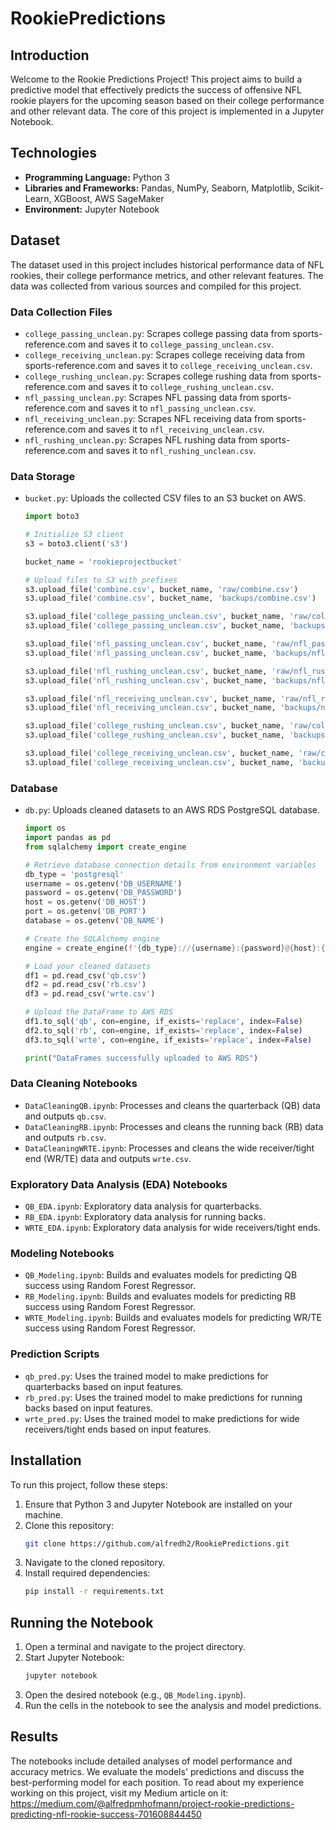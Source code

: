 # RookiePredictions

## Introduction
Welcome to the Rookie Predictions Project! This project aims to build a predictive model that effectively predicts the success of offensive NFL rookie players for the upcoming season based on their college performance and other relevant data. The core of this project is implemented in a Jupyter Notebook.

## Technologies
- **Programming Language:** Python 3
- **Libraries and Frameworks:** Pandas, NumPy, Seaborn, Matplotlib, Scikit-Learn, XGBoost, AWS SageMaker
- **Environment:** Jupyter Notebook

## Dataset
The dataset used in this project includes historical performance data of NFL rookies, their college performance metrics, and other relevant features. The data was collected from various sources and compiled for this project.

### Data Collection Files
- `college_passing_unclean.py`: Scrapes college passing data from sports-reference.com and saves it to `college_passing_unclean.csv`.
- `college_receiving_unclean.py`: Scrapes college receiving data from sports-reference.com and saves it to `college_receiving_unclean.csv`.
- `college_rushing_unclean.py`: Scrapes college rushing data from sports-reference.com and saves it to `college_rushing_unclean.csv`.
- `nfl_passing_unclean.py`: Scrapes NFL passing data from sports-reference.com and saves it to `nfl_passing_unclean.csv`.
- `nfl_receiving_unclean.py`: Scrapes NFL receiving data from sports-reference.com and saves it to `nfl_receiving_unclean.csv`.
- `nfl_rushing_unclean.py`: Scrapes NFL rushing data from sports-reference.com and saves it to `nfl_rushing_unclean.csv`.

### Data Storage
- `bucket.py`: Uploads the collected CSV files to an S3 bucket on AWS.
  ```python
  import boto3

  # Initialize S3 client
  s3 = boto3.client('s3')

  bucket_name = 'rookieprojectbucket'

  # Upload files to S3 with prefixes
  s3.upload_file('combine.csv', bucket_name, 'raw/combine.csv')
  s3.upload_file('combine.csv', bucket_name, 'backups/combine.csv')

  s3.upload_file('college_passing_unclean.csv', bucket_name, 'raw/college_passing_unclean.csv')
  s3.upload_file('college_passing_unclean.csv', bucket_name, 'backups/college_passing_unclean.csv')

  s3.upload_file('nfl_passing_unclean.csv', bucket_name, 'raw/nfl_passing_unclean.csv')
  s3.upload_file('nfl_passing_unclean.csv', bucket_name, 'backups/nfl_passing_unclean.csv')

  s3.upload_file('nfl_rushing_unclean.csv', bucket_name, 'raw/nfl_rushing_unclean.csv')
  s3.upload_file('nfl_rushing_unclean.csv', bucket_name, 'backups/nfl_rushing_unclean.csv')

  s3.upload_file('nfl_receiving_unclean.csv', bucket_name, 'raw/nfl_receiving_unclean.csv')
  s3.upload_file('nfl_receiving_unclean.csv', bucket_name, 'backups/nfl_receiving_unclean.csv')

  s3.upload_file('college_rushing_unclean.csv', bucket_name, 'raw/college_rushing_unclean.csv')
  s3.upload_file('college_rushing_unclean.csv', bucket_name, 'backups/college_rushing_unclean.csv')

  s3.upload_file('college_receiving_unclean.csv', bucket_name, 'raw/college_receiving_unclean.csv')
  s3.upload_file('college_receiving_unclean.csv', bucket_name, 'backups/college_receiving_unclean.csv')
  ```

### Database
- `db.py`: Uploads cleaned datasets to an AWS RDS PostgreSQL database.
  ```python
  import os
  import pandas as pd
  from sqlalchemy import create_engine

  # Retrieve database connection details from environment variables
  db_type = 'postgresql'
  username = os.getenv('DB_USERNAME')
  password = os.getenv('DB_PASSWORD')
  host = os.getenv('DB_HOST')
  port = os.getenv('DB_PORT')
  database = os.getenv('DB_NAME')

  # Create the SQLAlchemy engine
  engine = create_engine(f'{db_type}://{username}:{password}@{host}:{port}/{database}')

  # Load your cleaned datasets
  df1 = pd.read_csv('qb.csv')
  df2 = pd.read_csv('rb.csv')
  df3 = pd.read_csv('wrte.csv')

  # Upload the DataFrame to AWS RDS
  df1.to_sql('qb', con=engine, if_exists='replace', index=False)
  df2.to_sql('rb', con=engine, if_exists='replace', index=False)
  df3.to_sql('wrte', con=engine, if_exists='replace', index=False)

  print("DataFrames successfully uploaded to AWS RDS")
  ```

### Data Cleaning Notebooks
- `DataCleaningQB.ipynb`: Processes and cleans the quarterback (QB) data and outputs `qb.csv`.
- `DataCleaningRB.ipynb`: Processes and cleans the running back (RB) data and outputs `rb.csv`.
- `DataCleaningWRTE.ipynb`: Processes and cleans the wide receiver/tight end (WR/TE) data and outputs `wrte.csv`.

### Exploratory Data Analysis (EDA) Notebooks
- `QB_EDA.ipynb`: Exploratory data analysis for quarterbacks.
- `RB_EDA.ipynb`: Exploratory data analysis for running backs.
- `WRTE_EDA.ipynb`: Exploratory data analysis for wide receivers/tight ends.

### Modeling Notebooks
- `QB_Modeling.ipynb`: Builds and evaluates models for predicting QB success using Random Forest Regressor.
- `RB_Modeling.ipynb`: Builds and evaluates models for predicting RB success using Random Forest Regressor.
- `WRTE_Modeling.ipynb`: Builds and evaluates models for predicting WR/TE success using Random Forest Regressor.

### Prediction Scripts
- `qb_pred.py`: Uses the trained model to make predictions for quarterbacks based on input features.
- `rb_pred.py`: Uses the trained model to make predictions for running backs based on input features.
- `wrte_pred.py`: Uses the trained model to make predictions for wide receivers/tight ends based on input features.

## Installation
To run this project, follow these steps:

1. Ensure that Python 3 and Jupyter Notebook are installed on your machine.
2. Clone this repository:
   ```bash
   git clone https://github.com/alfredh2/RookiePredictions.git
   ```
3. Navigate to the cloned repository.
4. Install required dependencies:
   ```bash
   pip install -r requirements.txt
   ```

## Running the Notebook
1. Open a terminal and navigate to the project directory.
2. Start Jupyter Notebook:
   ```bash
   jupyter notebook
   ```
3. Open the desired notebook (e.g., `QB_Modeling.ipynb`).
4. Run the cells in the notebook to see the analysis and model predictions.

## Results
The notebooks include detailed analyses of model performance and accuracy metrics. We evaluate the models' predictions and discuss the best-performing model for each position. To read about my experience working on this project, visit my Medium article on it: https://medium.com/@alfredpmhofmann/project-rookie-predictions-predicting-nfl-rookie-success-701608844450
